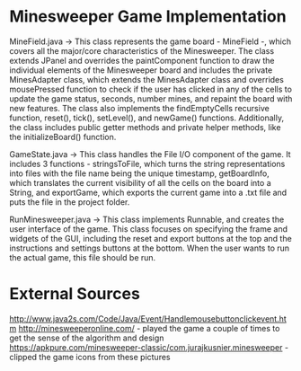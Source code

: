 # Minesweeper Game Implementation

  MineField.java -> This class represents the game board - MineField -, which covers all the major/core characteristics
  of the Minesweeper. The class extends JPanel and overrides the paintComponent function to draw the individual elements
  of the Minesweeper board and includes the private MinesAdapter class, which extends the MinesAdapter class and overrides
  mousePressed function to check if the user has clicked in any of the cells to update the game status, seconds, number
  mines, and repaint the board with new features. The class also implements the findEmptyCells recursive function, reset(),
  tick(), setLevel(), and newGame() functions. Additionally, the class includes public getter methods
  and private helper methods, like the initializeBoard() function.

  GameState.java -> This class handles the File I/O component of the game. It includes 3 functions -
  stringsToFile, which turns the string representations into files with the file name being the unique timestamp,
  getBoardInfo, which translates the current visibility of all the cells on the board into a String, and
  exportGame, which exports the current game into a .txt file and puts the file in the project folder.

  RunMinesweeper.java -> This class implements Runnable, and creates the user interface of the game.
  This class focuses on specifying the frame and widgets of the GUI, including the reset and export buttons at
  the top and the instructions and settings buttons at the bottom. When the user wants to run the actual game,
  this file should be run.

# External Sources

  http://www.java2s.com/Code/Java/Event/Handlemousebuttonclickevent.htm
  http://minesweeperonline.com/ - played the game a couple of times to get the sense of the algorithm and design
  https://apkpure.com/minesweeper-classic/com.jurajkusnier.minesweeper - clipped the game icons from
  these pictures
